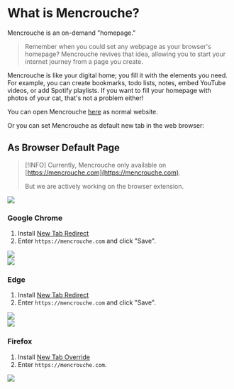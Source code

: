 # What is Mencrouche?

Mencrouche is an on-demand "homepage."

> Remember when you could set any webpage as your browser's homepage? Mencrouche revives that idea, allowing you to start your internet journey from a page you create.

Mencrouche is like your digital home; you fill it with the elements you need. For example, you can create bookmarks, todo lists, notes, embed YouTube videos, or add Spotify playlists. If you want to fill your homepage with photos of your cat, that's not a problem either!

You can open Mencrouche [here](https://mencrouche.com) as normal website.

Or you can set Mencrouche as default new tab in the web browser:

## As Browser Default Page

> [!INFO]
> Currently, Mencrouche only available on [https://mencrouche.com](https://mencrouche.com).
>
> But we are actively working on the browser extension.

<div class="browser-card">
    <img src="/media/user/index/chrome.svg"/>
    <h3>Google Chrome</h3>
</div>

1. Install [New Tab Redirect](https://chromewebstore.google.com/detail/new-tab-redirect/icpgjfneehieebagbmdbhnlpiopdcmna)
2. Enter <span style="user-select: all;">`https://mencrouche.com`</span> and click "Save".
<img class="screenshot" src="/media/user/index/chrome_set_mencrouche_as_new_tab.webp"/>


<div class="browser-card">
    <img src="/media/user/index/edge.svg"/>
    <h3>Edge</h3>
</div>

1. Install [New Tab Redirect](https://chromewebstore.google.com/detail/new-tab-redirect/icpgjfneehieebagbmdbhnlpiopdcmna)
2. Enter <span style="user-select: all;">`https://mencrouche.com`</span> and click "Save".
<img class="screenshot" src="/media/user/index/edge_set_mencrouche_as_new_tab.webp"/>

<div class="browser-card">
    <img src="/media/user/index/firefox.svg"/>
    <h3>Firefox</h3>
</div>

1. Install [New Tab Override](https://addons.mozilla.org/firefox/addon/new-tab-override/)
2. Enter <span style="user-select: all;">`https://mencrouche.com`</span>.
<img class="screenshot" src="/media/user/index/firefox_set_mencrouche_as_new_tab.webp"/>
